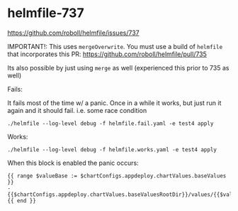 # helmfile-737

https://github.com/roboll/helmfile/issues/737

IMPORTANT!: This uses `mergeOverwrite`. You must use a build of `helmfile` that incorporates this PR: https://github.com/roboll/helmfile/pull/735

Its also possible by just using `merge` as well (experienced this prior to 735 as well)

Fails:

It fails most of the time w/ a panic. Once in a while it works, but just run it again and it should fail. i.e. some race condition

```
./helmfile --log-level debug -f helmfile.fail.yaml -e test4 apply
```

Works:
```
./helmfile --log-level debug -f helmfile.works.yaml -e test4 apply
```

When this block is enabled the panic occurs:
```
{{ range $valueBase := $chartConfigs.appdeploy.chartValues.baseValues }}
- {{$chartConfigs.appdeploy.chartValues.baseValuesRootDir}}/values/{{$valueBase}}/values.yaml
{{ end }}
```
